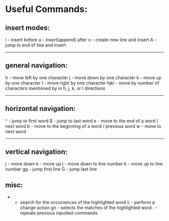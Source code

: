 # Useful Commands:
## insert modes:
i - insert before
a - insert(append) after
o - create new line and insert
A - jump to end of line and insert

----------

## general navigation:
h - move left by one character
j - move down by one character
k - move up by one character
l - move right by one character
<number>hjkl - move by number of characters mentioned by <number> in h, j, k, or l directions

----------

## horizontal navigation:
^ - jump to first word
$ - jump to last word
e - move to the end of a word / next word
b - move to the beginning of a word / previous word
w - move to next word 

----------

## vertical navigation:
j - move down
k - move up
<number>j - move down to line number
<number>k - move up to line number
gg - jump first line
G - jump last line

## misc:
* - search for the occurrences of the highlighted word
c - perform a change action
gn - selects the matches of the highlighted word
. - repeats previous inputted commands


